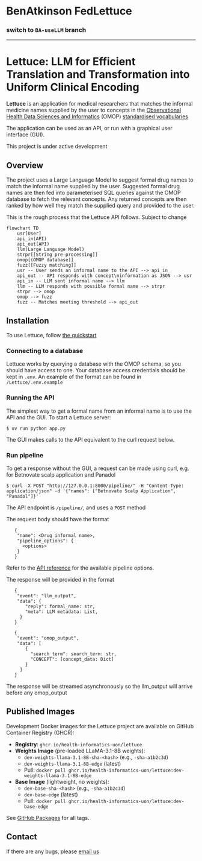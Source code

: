 # BenAtkinson FedLettuce

### switch to `BA-useLLM` branch

---

# Lettuce: LLM for Efficient Translation and Transformation into Uniform Clinical Encoding 

**Lettuce** is an application for medical researchers that matches the informal medicine names supplied by the user to concepts in the [Observational Health Data Sciences and Informatics](https://www.ohdsi.org) (OMOP) [standardised vocabularies](https://github.com/OHDSI/Vocabulary-v5.0/wiki)

The application can be used as an API, or run with a graphical user interface (GUI).

   This project is under active development

## Overview

The project uses a Large Language Model to suggest formal drug names to match the informal name supplied by the user. Suggested formal drug names are then fed into parameterised SQL queries against the OMOP database to fetch the relevant concepts. Any returned concepts are then ranked by how well they match the supplied query and provided to the user.

This is the rough process that the Lettuce API follows. Subject to change

```mermaid
flowchart TD
    usr[User]
    api_in(API)
    api_out(API)
    llm(Large Language Model)
    strpr[[String pre-processing]]
    omop[(OMOP database)]
    fuzz[[Fuzzy matching]]
    usr -- User sends an informal name to the API --> api_in
    api_out -- API responds with concept\ninformation as JSON --> usr
    api_in -- LLM sent informal name --> llm
    llm -- LLM responds with possible formal name --> strpr
    strpr --> omop
    omop --> fuzz
    fuzz -- Matches meeting threshold --> api_out

```

## Installation

To use Lettuce, follow [the quickstart](https://health-informatics-uon.github.io/lettuce/quickstart)

### Connecting to a database

Lettuce works by querying a database with the OMOP schema, so you should have access to one. Your database access credentials should be kept in `.env`. An example of the format can be found in `/Lettuce/.env.example`

### Running the API

The simplest way to get a formal name from an informal name is to use the API and the GUI. To start a Lettuce server:

```
$ uv run python app.py
```
The GUI makes calls to the API equivalent to the curl request below.

### Run pipeline

To get a response without the GUI, a request can be made using curl, e.g. for Betnovate scalp application and Panadol

```
$ curl -X POST "http://127.0.0.1:8000/pipeline/" -H "Content-Type: application/json" -d '{"names": ["Betnovate Scalp Application", "Panadol"]}'
```

The API endpoint is `/pipeline/`, and uses a `POST` method

The request body should have the format

```
   {
    "name": <Drug informal name>,
    "pipeline_options": {
      <options>
    }
   }
```

Refer to the [API reference](https://health-informatics-uon.github.io/lettuce/api_reference/options/pipeline_options) for the available pipeline options.

The response will be provided in the format

```
   {
    "event": "llm_output",
    "data": {
       "reply": formal_name: str,
       "meta": LLM metadata: List,
     }
   }

   {
    "event": "omop_output",
    "data": [
       {
         "search_term": search_term: str,
         "CONCEPT": [concept_data: Dict]
       }
     ]
   }
```

The response will be streamed asynchronously so the llm_output will arrive before any omop_output

## Published Images
Development Docker images for the Lettuce project are available on GitHub Container Registry (GHCR):

- **Registry**: `ghcr.io/health-informatics-uon/lettuce`
- **Weights Image** (pre-loaded LLaMA-3.1-8B weights):
  - `dev-weights-llama-3.1-8B-sha-<hash>` (e.g., `-sha-a1b2c3d`)
  - `dev-weights-llama-3.1-8B-edge` (latest)
  - Pull: `docker pull ghcr.io/health-informatics-uon/lettuce:dev-weights-llama-3.1-8B-edge`
- **Base Image** (lightweight, no weights):
  - `dev-base-sha-<hash>` (e.g., `-sha-a1b2c3d`)
  - `dev-base-edge` (latest)
  - Pull: `docker pull ghcr.io/health-informatics-uon/lettuce:dev-base-edge`

See [GitHub Packages](https://github.com/Health-Informatics-UoN/lettuce/pkgs/container/lettuce) for all tags.

## Contact

If there are any bugs, please [email us](mailto:james.mitchell-white1@nottingham.ac.uk)
